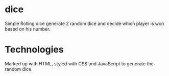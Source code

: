 # dice

Simple Rolling dice generate 2 random dice and decide which player is won based on his number.

# Technologies
Marked up with HTML, styled with CSS and JavaScript to generate the random dice.
